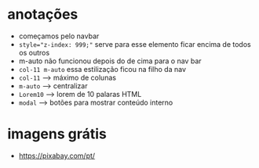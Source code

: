 # anotações

- começamos pelo navbar
- `style="z-index: 999;"` serve para esse elemento ficar encima de todos os outros
- m-auto não funcionou depois do de cima para o nav bar
- `col-11 m-auto` essa estilização ficou na filho da nav
- `col-11` --> máximo de colunas
- `m-auto` --> centralizar
- `Lorem10` --> lorem de 10 palaras HTML
- `modal` --> botões para mostrar conteúdo interno

# imagens grátis

- https://pixabay.com/pt/
